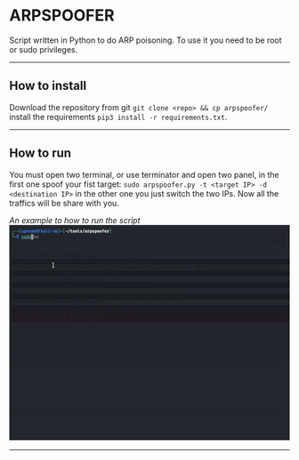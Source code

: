 # ARPSPOOFER

Script written in Python to do ARP poisoning.
To use it you need to be root or sudo privileges.

******

## How to install

Download the repository from git
`git clone <repo> && cp arpspoofer/`
install the requirements
`pip3 install -r requirements.txt`.

******

## How to run

You must open two terminal, or use terminator and open two panel,
in the first one spoof your fist target:
`sudo arpspoofer.py -t <target IP> -d <destination IP>`
in the other one you just switch the two IPs.
Now all the traffics will be share with you.

*An example to how to run the script*
![](gif/arpspoofer.gif)

******

